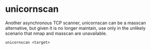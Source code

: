 # unicornscan

Another asynchronous TCP scanner, unicornscan can be a masscan alternative, but given it is no longer maintain, use only in the unlikely scenario that nmap and masscan are unavailable.
```
unicornscan <target>
```